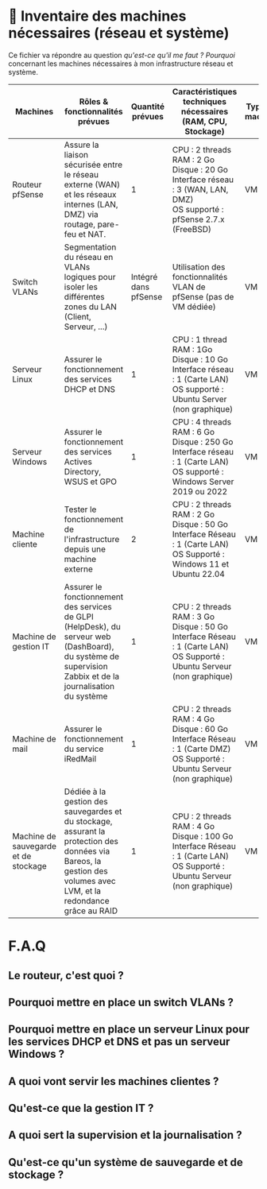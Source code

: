 # 🧾 Inventaire des machines nécessaires (réseau et système)

Ce fichier va répondre au question *qu'est-ce qu'il me faut ? Pourquoi* concernant les machines nécessaires à mon infrastructure réseau et système.

| Machines                             | Rôles & fonctionnalités prévues                                                                                                                                    | Quantité prévues     | Caractéristiques techniques nécessaires (RAM, CPU, Stockage)                                                                         | Type de machine |
| ------------------------------------ | ------------------------------------------------------------------------------------------------------------------------------------------------------------------ | -------------------- | ------------------------------------------------------------------------------------------------------------------------------------ | --------------- |
| Routeur pfSense                      | Assure la liaison sécurisée entre le réseau externe (WAN) et les réseaux internes (LAN, DMZ) via routage, pare-feu et NAT.                                         | 1                    | CPU : 2 threads<br>RAM : 2 Go<br>Disque : 20 Go <br>Interface réseau : 3 (WAN, LAN, DMZ)<br>OS supporté : pfSense 2.7.x (FreeBSD)    | VM              |
| Switch VLANs                         | Segmentation du réseau en VLANs logiques pour isoler les différentes zones du LAN (Client, Serveur, ...)                                                           | Intégré dans pfSense | Utilisation des fonctionnalités VLAN de pfSense (pas de VM dédiée)                                                                   | VM              |
| Serveur Linux                        | Assurer le fonctionnement des services DHCP et DNS                                                                                                                 | 1                    | CPU : 1 thread<br>RAM : 1Go<br>Disque : 10 Go<br>Interface réseau : 1 (Carte LAN)<br>OS supporté : Ubuntu Server (non graphique)<br> | VM              |
| Serveur Windows                      | Assurer le fonctionnement des services Actives Directory, WSUS et GPO                                                                                              | 1                    | CPU : 4 threads<br>RAM : 6 Go<br>Disque : 250 Go<br>Interface réseau : 1 (Carte LAN)<br>OS supporté : Windows Server 2019 ou 2022    | VM              |
| Machine cliente                      | Tester le fonctionnement de l'infrastructure depuis une machine externe                                                                                            | 2                    | CPU : 2 threads<br>RAM : 2 Go<br>Disque : 50 Go<br>Interface Réseau : 1 (Carte LAN)<br>OS Supporté : Windows 11 et Ubuntu 22.04      | VM              |
| Machine de gestion IT                | Assurer le fonctionnement des services de GLPI (HelpDesk), du serveur web (DashBoard), du système de supervision Zabbix et de la journalisation du système         | 1                    | CPU : 2 threads<br>RAM : 3 Go<br>Disque : 50 Go<br>Interface Réseau : 1 (Carte LAN)<br>OS Supporté : Ubuntu Serveur (non graphique)  | VM              |
| Machine de mail                      | Assurer le fonctionnement du service iRedMail                                                                                                                      | 1                    | CPU : 2 threads<br>RAM : 4 Go<br>Disque : 60 Go<br>Interface Réseau : 1 (Carte DMZ)<br>OS Supporté : Ubuntu Serveur (non graphique)  | VM              |
| Machine de sauvegarde et de stockage | Dédiée à la gestion des sauvegardes et du stockage, assurant la protection des données via Bareos, la gestion des volumes avec LVM, et la redondance grâce au RAID | 1                    | CPU : 2 threads<br>RAM : 4 Go<br>Disque : 100 Go<br>Interface Réseau : 1 (Carte LAN)<br>OS Supporté : Ubuntu Serveur (non graphique) | VM              |

# F.A.Q
## Le routeur, c'est quoi ?

## Pourquoi mettre en place un switch VLANs ?

## Pourquoi mettre en place un serveur Linux pour les services DHCP et DNS et pas un serveur Windows ?

## A quoi vont servir les machines clientes ?

## Qu'est-ce que la gestion IT ?

## A quoi sert la supervision et la journalisation ?

## Qu'est-ce qu'un système de sauvegarde et de stockage ?

